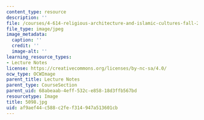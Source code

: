 ```yaml
---
content_type: resource
description: ''
file: /courses/4-614-religious-architecture-and-islamic-cultures-fall-2002/af9aef44c588c2fef314947a513601cb_5098.jpg
file_type: image/jpeg
image_metadata:
  caption: ''
  credit: ''
  image-alt: ''
learning_resource_types:
- Lecture Notes
license: https://creativecommons.org/licenses/by-nc-sa/4.0/
ocw_type: OCWImage
parent_title: Lecture Notes
parent_type: CourseSection
parent_uid: 68abeaab-4eff-532c-e858-18d3ffb567bd
resourcetype: Image
title: 5098.jpg
uid: af9aef44-c588-c2fe-f314-947a513601cb
---
```

